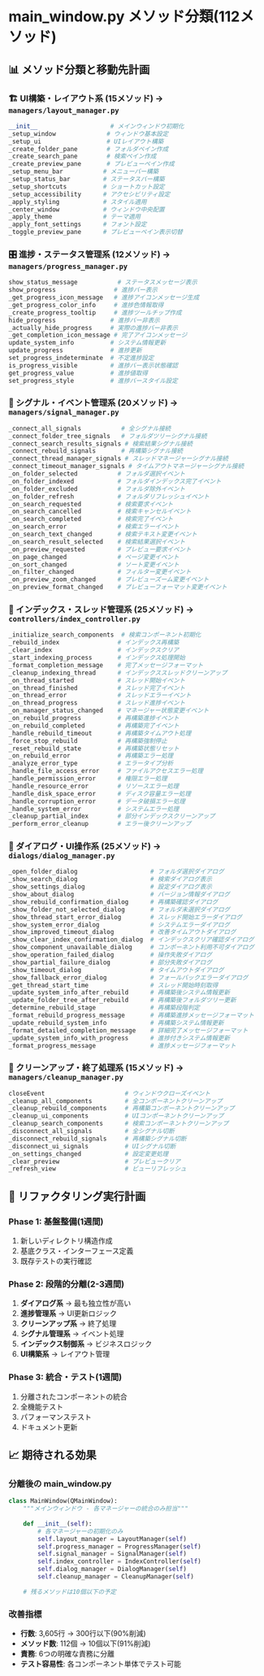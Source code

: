 # main_window.py メソッド分類(112メソッド)

## 📊 メソッド分類と移動先計画

### 🏗️ UI構築・レイアウト系 (15メソッド) → `managers/layout_manager.py`
```python
__init__                    # メインウィンドウ初期化
_setup_window              # ウィンドウ基本設定
_setup_ui                  # UIレイアウト構築
_create_folder_pane        # フォルダペイン作成
_create_search_pane        # 検索ペイン作成
_create_preview_pane       # プレビューペイン作成
_setup_menu_bar           # メニューバー構築
_setup_status_bar         # ステータスバー構築
_setup_shortcuts          # ショートカット設定
_setup_accessibility      # アクセシビリティ設定
_apply_styling            # スタイル適用
_center_window            # ウィンドウ中央配置
_apply_theme              # テーマ適用
_apply_font_settings      # フォント設定
_toggle_preview_pane      # プレビューペイン表示切替
```

### 🎛️ 進捗・ステータス管理系 (12メソッド) → `managers/progress_manager.py`
```python
show_status_message           # ステータスメッセージ表示
show_progress                # 進捗バー表示
_get_progress_icon_message   # 進捗アイコンメッセージ生成
_get_progress_color_info     # 進捗色情報取得
_create_progress_tooltip     # 進捗ツールチップ作成
hide_progress               # 進捗バー非表示
_actually_hide_progress     # 実際の進捗バー非表示
_get_completion_icon_message # 完了アイコンメッセージ
update_system_info          # システム情報更新
update_progress             # 進捗更新
set_progress_indeterminate  # 不定進捗設定
is_progress_visible         # 進捗バー表示状態確認
get_progress_value          # 進捗値取得
set_progress_style          # 進捗バースタイル設定
```

### 🔗 シグナル・イベント管理系 (20メソッド) → `managers/signal_manager.py`
```python
_connect_all_signals           # 全シグナル接続
_connect_folder_tree_signals   # フォルダツリーシグナル接続
_connect_search_results_signals # 検索結果シグナル接続
_connect_rebuild_signals       # 再構築シグナル接続
_connect_thread_manager_signals # スレッドマネージャーシグナル接続
_connect_timeout_manager_signals # タイムアウトマネージャーシグナル接続
_on_folder_selected           # フォルダ選択イベント
_on_folder_indexed            # フォルダインデックス完了イベント
_on_folder_excluded           # フォルダ除外イベント
_on_folder_refresh            # フォルダリフレッシュイベント
_on_search_requested          # 検索要求イベント
_on_search_cancelled          # 検索キャンセルイベント
_on_search_completed          # 検索完了イベント
_on_search_error              # 検索エラーイベント
_on_search_text_changed       # 検索テキスト変更イベント
_on_search_result_selected    # 検索結果選択イベント
_on_preview_requested         # プレビュー要求イベント
_on_page_changed              # ページ変更イベント
_on_sort_changed              # ソート変更イベント
_on_filter_changed            # フィルター変更イベント
_on_preview_zoom_changed      # プレビューズーム変更イベント
_on_preview_format_changed    # プレビューフォーマット変更イベント
```

### 🔄 インデックス・スレッド管理系 (25メソッド) → `controllers/index_controller.py`
```python
_initialize_search_components  # 検索コンポーネント初期化
_rebuild_index                # インデックス再構築
_clear_index                  # インデックスクリア
_start_indexing_process       # インデックス処理開始
_format_completion_message    # 完了メッセージフォーマット
_cleanup_indexing_thread      # インデックススレッドクリーンアップ
_on_thread_started            # スレッド開始イベント
_on_thread_finished           # スレッド完了イベント
_on_thread_error              # スレッドエラーイベント
_on_thread_progress           # スレッド進捗イベント
_on_manager_status_changed    # マネージャー状態変更イベント
_on_rebuild_progress          # 再構築進捗イベント
_on_rebuild_completed         # 再構築完了イベント
_handle_rebuild_timeout       # 再構築タイムアウト処理
_force_stop_rebuild           # 再構築強制停止
_reset_rebuild_state          # 再構築状態リセット
_on_rebuild_error             # 再構築エラー処理
_analyze_error_type           # エラータイプ分析
_handle_file_access_error     # ファイルアクセスエラー処理
_handle_permission_error      # 権限エラー処理
_handle_resource_error        # リソースエラー処理
_handle_disk_space_error      # ディスク容量エラー処理
_handle_corruption_error      # データ破損エラー処理
_handle_system_error          # システムエラー処理
_cleanup_partial_index        # 部分インデックスクリーンアップ
_perform_error_cleanup        # エラー後クリーンアップ
```

### 💬 ダイアログ・UI操作系 (25メソッド) → `dialogs/dialog_manager.py`
```python
_open_folder_dialog                    # フォルダ選択ダイアログ
_show_search_dialog                    # 検索ダイアログ表示
_show_settings_dialog                  # 設定ダイアログ表示
_show_about_dialog                     # バージョン情報ダイアログ
_show_rebuild_confirmation_dialog      # 再構築確認ダイアログ
_show_folder_not_selected_dialog       # フォルダ未選択ダイアログ
_show_thread_start_error_dialog        # スレッド開始エラーダイアログ
_show_system_error_dialog              # システムエラーダイアログ
_show_improved_timeout_dialog          # 改善タイムアウトダイアログ
_show_clear_index_confirmation_dialog  # インデックスクリア確認ダイアログ
_show_component_unavailable_dialog     # コンポーネント利用不可ダイアログ
_show_operation_failed_dialog          # 操作失敗ダイアログ
_show_partial_failure_dialog           # 部分失敗ダイアログ
_show_timeout_dialog                   # タイムアウトダイアログ
_show_fallback_error_dialog            # フォールバックエラーダイアログ
_get_thread_start_time                 # スレッド開始時刻取得
_update_system_info_after_rebuild      # 再構築後システム情報更新
_update_folder_tree_after_rebuild      # 再構築後フォルダツリー更新
_determine_rebuild_stage               # 再構築段階判定
_format_rebuild_progress_message       # 再構築進捗メッセージフォーマット
_update_rebuild_system_info            # 再構築システム情報更新
_format_detailed_completion_message    # 詳細完了メッセージフォーマット
_update_system_info_with_progress      # 進捗付きシステム情報更新
_format_progress_message               # 進捗メッセージフォーマット
```

### 🧹 クリーンアップ・終了処理系 (15メソッド) → `managers/cleanup_manager.py`
```python
closeEvent                      # ウィンドウクローズイベント
_cleanup_all_components         # 全コンポーネントクリーンアップ
_cleanup_rebuild_components     # 再構築コンポーネントクリーンアップ
_cleanup_ui_components          # UIコンポーネントクリーンアップ
_cleanup_search_components      # 検索コンポーネントクリーンアップ
_disconnect_all_signals         # 全シグナル切断
_disconnect_rebuild_signals     # 再構築シグナル切断
_disconnect_ui_signals          # UIシグナル切断
_on_settings_changed            # 設定変更処理
_clear_preview                  # プレビュークリア
_refresh_view                   # ビューリフレッシュ
```

## 🎯 リファクタリング実行計画

### Phase 1: 基盤整備(1週間)
1. 新しいディレクトリ構造作成
2. 基底クラス・インターフェース定義
3. 既存テストの実行確認

### Phase 2: 段階的分離(2-3週間)
1. **ダイアログ系** → 最も独立性が高い
2. **進捗管理系** → UI更新ロジック
3. **クリーンアップ系** → 終了処理
4. **シグナル管理系** → イベント処理
5. **インデックス制御系** → ビジネスロジック
6. **UI構築系** → レイアウト管理

### Phase 3: 統合・テスト(1週間)
1. 分離されたコンポーネントの統合
2. 全機能テスト
3. パフォーマンステスト
4. ドキュメント更新

## 📈 期待される効果

### 分離後の main_window.py
```python
class MainWindow(QMainWindow):
    """メインウィンドウ - 各マネージャーの統合のみ担当"""
    
    def __init__(self):
        # 各マネージャーの初期化のみ
        self.layout_manager = LayoutManager(self)
        self.progress_manager = ProgressManager(self)
        self.signal_manager = SignalManager(self)
        self.index_controller = IndexController(self)
        self.dialog_manager = DialogManager(self)
        self.cleanup_manager = CleanupManager(self)
    
    # 残るメソッドは10個以下の予定
```

### 改善指標
- **行数**: 3,605行 → 300行以下(90%削減)
- **メソッド数**: 112個 → 10個以下(91%削減)
- **責務**: 6つの明確な責務に分離
- **テスト容易性**: 各コンポーネント単体でテスト可能